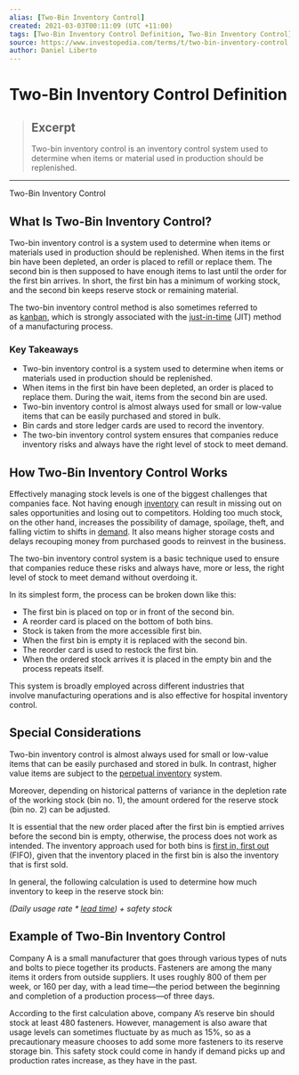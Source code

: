 ```yaml
---
alias: [Two-Bin Inventory Control]
created: 2021-03-03T00:11:09 (UTC +11:00)
tags: [Two-Bin Inventory Control Definition, Two-Bin Inventory Control]
source: https://www.investopedia.com/terms/t/two-bin-inventory-control.asp
author: Daniel Liberto
---
```


# Two-Bin Inventory Control Definition

> ## Excerpt
> Two-bin inventory control is an inventory control system used to determine when items or material used in production should be replenished.

---

Two-Bin Inventory Control
## What Is Two-Bin Inventory Control?

Two-bin inventory control is a system used to determine when items or materials used in production should be replenished. When items in the first bin have been depleted, an order is placed to refill or replace them. The second bin is then supposed to have enough items to last until the order for the first bin arrives. In short, the first bin has a minimum of working stock, and the second bin keeps reserve stock or remaining material.

The two-bin inventory control method is also sometimes referred to as [kanban](https://www.investopedia.com/terms/k/kanban.asp), which is strongly associated with the [just-in-time](https://www.investopedia.com/terms/j/jit.asp) (JIT) method of a manufacturing process.

### Key Takeaways

-   Two-bin inventory control is a system used to determine when items or materials used in production should be replenished.
-   When items in the first bin have been depleted, an order is placed to replace them. During the wait, items from the second bin are used.
-   Two-bin inventory control is almost always used for small or low-value items that can be easily purchased and stored in bulk.
-   Bin cards and store ledger cards are used to record the inventory.
-   The two-bin inventory control system ensures that companies reduce inventory risks and always have the right level of stock to meet demand.

## How Two-Bin Inventory Control Works

Effectively managing stock levels is one of the biggest challenges that companies face. Not having enough [inventory](https://www.investopedia.com/terms/i/inventory.asp) can result in missing out on sales opportunities and losing out to competitors. Holding too much stock, on the other hand, increases the possibility of damage, spoilage, theft, and falling victim to shifts in [demand](https://www.investopedia.com/terms/d/demand.asp). It also means higher storage costs and delays recouping money from purchased goods to reinvest in the business.

The two-bin inventory control system is a basic technique used to ensure that companies reduce these risks and always have, more or less, the right level of stock to meet demand without overdoing it.

In its simplest form, the process can be broken down like this:

-   The first bin is placed on top or in front of the second bin.
-   A reorder card is placed on the bottom of both bins.
-   Stock is taken from the more accessible first bin.
-   When the first bin is empty it is replaced with the second bin.
-   The reorder card is used to restock the first bin.
-   When the ordered stock arrives it is placed in the empty bin and the process repeats itself.

This system is broadly employed across different industries that involve manufacturing operations and is also effective for hospital inventory control. 

## Special Considerations

Two-bin inventory control is almost always used for small or low-value items that can be easily purchased and stored in bulk. In contrast, higher value items are subject to the [perpetual inventory](https://www.investopedia.com/terms/p/perpetualinventory.asp) system. 

Moreover, depending on historical patterns of variance in the depletion rate of the working stock (bin no. 1), the amount ordered for the reserve stock (bin no. 2) can be adjusted.

It is essential that the new order placed after the first bin is emptied arrives before the second bin is empty, otherwise, the process does not work as intended. The inventory approach used for both bins is [first in, first out](https://www.investopedia.com/terms/f/fifo.asp) (FIFO), given that the inventory placed in the first bin is also the inventory that is first sold.

In general, the following calculation is used to determine how much inventory to keep in the reserve stock bin:

_(Daily usage rate \* [lead time](https://www.investopedia.com/terms/l/leadtime.asp)) + safety stock_

## Example of Two-Bin Inventory Control

Company A is a small manufacturer that goes through various types of nuts and bolts to piece together its products. Fasteners are among the many items it orders from outside suppliers. It uses roughly 800 of them per week, or 160 per day, with a lead time—the period between the beginning and completion of a production process—of three days.

According to the first calculation above, company A’s reserve bin should stock at least 480 fasteners. However, management is also aware that usage levels can sometimes fluctuate by as much as 15%, so as a precautionary measure chooses to add some more fasteners to its reserve storage bin. This safety stock could come in handy if demand picks up and production rates increase, as they have in the past.
